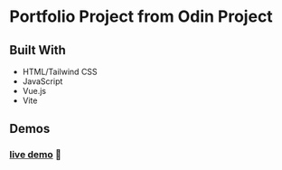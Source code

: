 # Portfolio Project from Odin Project

## Built With

-   HTML/Tailwind CSS
-   JavaScript
-   Vue.js
-   Vite

## Demos

### [live demo](#) :ramen:
